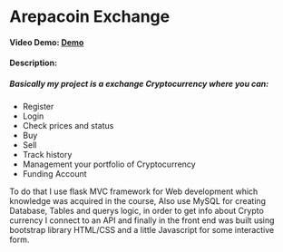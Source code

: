 # Arepacoin Exchange
#### Video Demo: [Demo](https://www.youtube.com/watch?v=uVGdoANxd8U)
#### Description:

##### Basically my project is a exchange Cryptocurrency where you can:

* Register 
* Login
* Check prices and status 
* Buy
* Sell
* Track history
* Management your portfolio of Cryptocurrency
* Funding Account 


To do that I use flask MVC framework for Web development which knowledge was acquired in the course,
Also use MySQL for creating Database, Tables and querys logic, in order to get info about Crypto currency I connect to an API and finally in the front end was built using bootstrap library HTML/CSS and a little Javascript for some interactive form.

